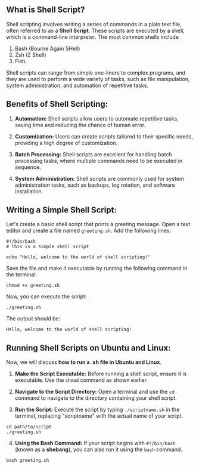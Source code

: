## What is Shell Script?

Shell scripting involves writing a series of commands in a plain text file, often referred to as a **Shell Script**. These scripts are executed by a shell, which is a command-line interpreter. The most common shells include 

1. Bash (Bourne Again SHell)
2. Zsh (Z Shell)
3. Fish.

Shell scripts can range from simple one-liners to complex programs, and they are used to perform a wide variety of tasks, such as file manipulation, system administration, and automation of repetitive tasks.

## Benefits of Shell Scripting:

1.  **Automation:** Shell scripts allow users to automate repetitive tasks, saving time and reducing the chance of human error.
    
2.  **Customization:** Users can create scripts tailored to their specific needs, providing a high degree of customization.
    
3.  **Batch Processing:** Shell scripts are excellent for handling batch processing tasks, where multiple commands need to be executed in sequence.
    
4.  **System Administration:** Shell scripts are commonly used for system administration tasks, such as backups, log rotation, and software installation.

## Writing a Simple Shell Script:

Let's create a basic shell script that prints a greeting message. Open a text editor and create a file named `greeting.sh`. Add the following lines:

```
#!/bin/bash
# This is a simple shell script

echo "Hello, welcome to the world of shell scripting!"
```

Save the file and make it executable by running the following command in the terminal:

```
chmod +x greeting.sh
```

Now, you can execute the script:

```
./greeting.sh
```

The output should be:

```
Hello, welcome to the world of shell scripting!
```

## Running Shell Scripts on Ubuntu and Linux:

Now, we will discuss **how to run a .sh file in Ubuntu and Linux**.

1.  **Make the Script Executable:** Before running a shell script, ensure it is executable. Use the `chmod` command as shown earlier.
    
2.  **Navigate to the Script Directory:** Open a terminal and use the `cd` command to navigate to the directory containing your shell script.
    
3.  **Run the Script:** Execute the script by typing `./scriptname.sh` in the terminal, replacing "scriptname" with the actual name of your script.
    
```
cd path/to/script
./greeting.sh
``` 

4.  **Using the Bash Command:** If your script begins with `#!/bin/bash` (known as a **shebang**), you can also run it using the `bash` command.

```
bash greeting.sh
```
